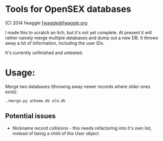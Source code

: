 # Tools for OpenSEX databases
(C) 2014 fwaggle <fwaggle@fwaggle.org>

I made this to scratch an itch, but it's not yet complete. At present it
will rather naively merge multiple databases and dump out a new DB. It
throws away a lot of information, including the user IDs.

It's currently unfinished and untested.

# Usage:

Merge two databases (throwing away newer records where older ones exist):

    ./merge.py atheme.db old.db

## Potential issues

* Nickname record collisions - this needs refactoring into it's own list,
  instead of being a child of the User object.
